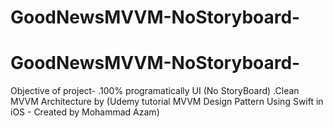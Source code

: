 # GoodNewsMVVM-NoStoryboard-
# GoodNewsMVVM-NoStoryboard-


Objective of project-
.100% programatically UI (No StoryBoard)
.Clean MVVM Architecture by (Udemy tutorial MVVM Design Pattern Using Swift in iOS - Created by Mohammad Azam)
